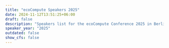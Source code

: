 ```yaml
---
title: "ecoCompute Speakers 2025"
date: 2024-11-12T13:51:25+06:00
draft: false
description: "Speakers list for the ecoCompute Conference 2025 in Berlin, Germany"
speaker_year: "2025"
outdated: false
show_cfs: false
---
```

